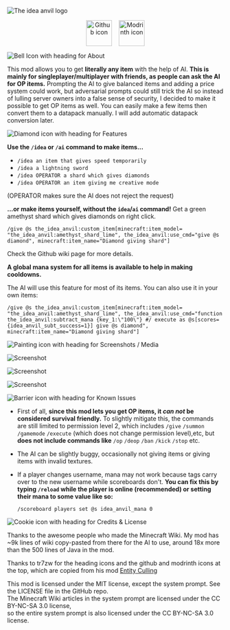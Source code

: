 ![The idea anvil logo](https://cdn.modrinth.com/data/cached_images/fffaddc7d41fa463eff357cacfeca75fc69b46b8.png)

<div align="center" style="display: flex; gap: 16px; justify-content: center;">
  <a href="https://github.com/itzmetanjim/the-idea-anvil">
    <img src="https://cdn.modrinth.com/data/cached_images/14bb5f6380dbf0e9a0bc20179ef4d9728b0f88d9.png" alt="Github icon" height="60">
  </a>
  <a href="https://modrinth.com/mod/idea_anvil">
    <img src="https://cdn.modrinth.com/data/cached_images/2df5ae65196aa7a4a0aef20e208c0005ff06471f.png" alt="Modrinth icon" height="60">
  </a>
</div>

![Bell Icon with heading for About](https://cdn.modrinth.com/data/cached_images/9872283263bf494fa11d3c3b54326d1b5f64c0ba_0.webp)

This mod allows you to get **literally any item** with the help of AI. **This is mainly for singleplayer/multiplayer with friends, as people can ask the AI for OP items.** Prompting the AI to give balanced items and adding a price system could work, but adversarial prompts could still trick the AI so instead of lulling server owners into a false sense of security, I decided to make it possible to get OP items as well. You can easily make a few items then convert them to a datapack manually. I will add automatic datapack conversion later.

![Diamond icon with heading for Features](https://cdn.modrinth.com/data/cached_images/0a158a66eb2a9b28d3b096ca6b863247680bfc3b_0.webp)

**Use the `/idea` or `/ai` command to make items...**

- `/idea an item that gives speed temporarily`
- `/idea a lightning sword`
- `/idea OPERATOR a shard which gives diamonds`
- `/idea OPERATOR an item giving me creative mode` 

(OPERATOR makes sure the AI does not reject the request)

**...or make items yourself, without the `idea`/`ai` command!**
Get a green amethyst shard which gives diamonds on right click.

`/give @s the_idea_anvil:custom_item[minecraft:item_model= "the_idea_anvil:amethyst_shard_lime", the_idea_anvil:use_cmd="give @s diamond", minecraft:item_name="Diamond giving shard"]`

Check the Github wiki page for more details.

**A global mana system for all items is available to help in making cooldowns.**

The AI will use this feature for most of its items. You can also use it in your own items:

`/give @s the_idea_anvil:custom_item[minecraft:item_model= "the_idea_anvil:amethyst_shard_lime", the_idea_anvil:use_cmd="function the_idea_anvil:subtract_mana {key_1:\"100\"} #/ execute as @s[scores={idea_anvil_subt_success=1}] give @s diamond", minecraft:item_name="Diamond giving shard"]`

![Painting icon with heading for Screenshots / Media](https://cdn.modrinth.com/data/cached_images/0e39ebe56a7cbf7f8cd6472257b22340e0b10e33_0.webp)

![Screenshot](https://cdn.modrinth.com/data/cached_images/539795e6d01da36e62910c9f1b628632f0b1fd27.png)

![Screenshot](https://cdn.modrinth.com/data/cached_images/4683d529b6d2234b366438dc57dfe43bd810dbae.png)

![Screenshot](https://cdn.modrinth.com/data/cached_images/261c34e08eded95796653ca726c8b229d0fbe74c.png)

![Barrier icon with heading for Known Issues](https://cdn.modrinth.com/data/cached_images/6e5b2599c9c8720694bdaa7e930547bff808d486.png)

- First of all, **since this mod lets you get OP items, it _can not_ be considered survival friendly.** To slightly mitigate this, the commands are still limited to permission level 2, which includes `/give` `/summon` `/gamemode` `/execute` (which does not change permission level),etc, but **does not include commands like** `/op` `/deop` `/ban` `/kick` `/stop` etc.

- The AI can be slightly buggy, occasionally not giving items or giving items with invalid textures.

- If a player changes username, mana may not work because tags carry over to the new username while scoreboards don't. **You can fix this by typing `/reload` while the player is online (recommended) or setting their mana to some value like so:**

  `/scoreboard players set @s idea_anvil_mana 0`

![Cookie icon with heading for Credits & License](https://cdn.modrinth.com/data/cached_images/a6fd2f4b99d0eb58ac094d54eccdbcaf2e4687a2_0.webp)

Thanks to the awesome people who made the Minecraft Wiki. My mod has ~9k lines of wiki copy-pasted from there for the AI to use, around 18x more than the 500 lines of Java in the mod.

Thanks to tr7zw for the heading icons and the github and modrinth icons at the top, which are copied from his mod [Entity Culling](https://modrinth.com/mod/entityculling)

This mod is licensed under the MIT license, except the system prompt. See the LICENSE file in the GitHub repo.\
The Minecraft Wiki articles in the system prompt are licensed under the CC BY-NC-SA 3.0 license,\
so the entire system prompt is also licensed under the CC BY-NC-SA 3.0 license.



